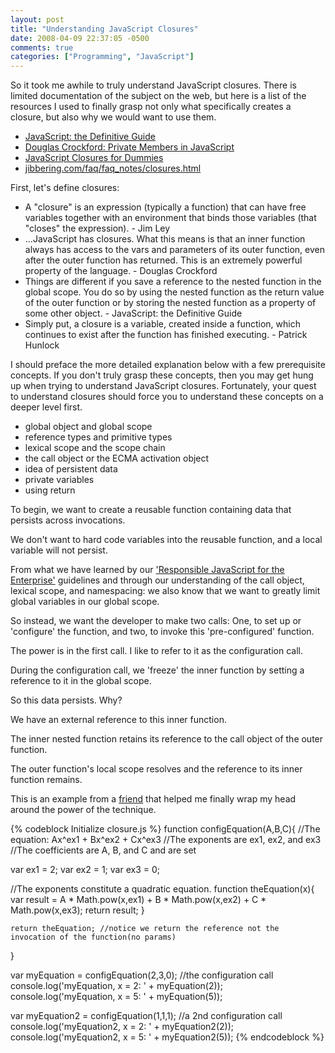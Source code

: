 ```yaml
---
layout: post
title: "Understanding JavaScript Closures"
date: 2008-04-09 22:37:05 -0500
comments: true
categories: ["Programming", "JavaScript"]
---
```

<p>So it took me awhile to truly understand JavaScript closures. There is limited documentation of the subject on the web, but here is a list of the resources I used to finally grasp not only what specifically creates a closure, but also why we would want to use them.</p>

<ul>
<li><a href="http://books.google.com/books?id=VOS6IlCsuU4C&dq=javascript">JavaScript: the Definitive Guide</a></li>
<li><a href="http://www.crockford.com/javascript/private.html">Douglas Crockford: Private Members in JavaScript</a></li>
<li><a href="http://blog.morrisjohns.com/javascript_closures_for_dummies">JavaScript Closures for Dummies</a></li>
<li><a href="http://www.jibbering.com/faq/faq_notes/closures.html">jibbering.com/faq/faq_notes/closures.html</a></li>
</ul>

<p>First, let's define closures:</p>
<ul>
<li>A "closure" is an expression (typically a function) that can have free variables together with an environment that binds those variables (that "closes" the expression). - Jim Ley </li>
<li>...JavaScript has closures. What this means is that an inner function always has access to the vars and parameters of its outer function, even after the outer function has returned. This is an extremely powerful property of the language. - Douglas Crockford</li>
<li>Things are different if you save a reference to the nested function in the global scope. You do so by using the nested function as the return value of the outer function or by storing the nested function as a property of some other object. - JavaScript: the Definitive Guide</li>
<li>Simply put, a closure is a variable, created inside a function, which continues to exist after the function has finished executing. - Patrick Hunlock</li>
</ul>


<p>I should preface the more detailed explanation below with a few prerequisite concepts. If you don't truly grasp these concepts, then you may get hung up when trying to understand JavaScript closures. Fortunately, your quest to understand closures should force you to understand these concepts on a deeper level first.</p>

<ul>
<li>global object and global scope</li>
<li>reference types and primitive types</li>
<li>lexical scope and the scope chain</li>
<li>the call object or the ECMA activation object</li>
<li>idea of persistent data</li>
<li>private variables</li>
<li>using return</li>
</ul>


<p>To begin, we want to create a reusable function containing data that persists across invocations.</p>
<p>We don't want to hard code variables into the reusable function, and a local variable will not persist.</p>
<p>From what we have learned by our <a href="#">'Responsible JavaScript for the Enterprise'</a> guidelines and through our understanding of the call object, lexical scope, and namespacing: we also know that we want to greatly limit global variables in our global scope.</p>

<p>So instead, we want the developer to make two calls: One, to set up or 'configure' the function, and two, to invoke this 'pre-configured' function.</p>
<p>The power is in the first call. I like to refer to it as the configuration call. </p>
<p>During the configuration call, we 'freeze' the inner function by setting a reference to it in the global scope.</p>
<p>So this data persists. Why?</p>
<p>We have an external reference to this inner function.</p>
<p>The inner nested function retains its reference to the call object of the outer function.</p>
<p>The outer function's local scope resolves and the reference to its inner function remains.</p>
<p></p>
<p></p>

<p>This is an example from a <a href="http://www.synthesispraxis.com/">friend</a> that helped me finally wrap my head around the power of the technique.</p>

{% codeblock Initialize closure.js %}
function configEquation(A,B,C){
  //The equation: Ax^ex1 + Bx^ex2 + Cx^ex3
  //The exponents are ex1, ex2, and ex3
  //The coefficients are A, B, and C and are set

  var ex1 = 2;
  var ex2 = 1;
  var ex3 = 0;

//The exponents constitute a quadratic equation.
function theEquation(x){
	var result = A * Math.pow(x,ex1) + B * Math.pow(x,ex2) + C * Math.pow(x,ex3);
	return result; 
  }

	return theEquation; //notice we return the reference not the invocation of the function(no params)
  }

var myEquation = configEquation(2,3,0); //the configuration call
  console.log('myEquation, x = 2: ' + myEquation(2));
  console.log('myEquation, x = 5: ' + myEquation(5));

var myEquation2 = configEquation(1,1,1); //a 2nd configuration call
  console.log('myEquation2, x = 2: ' + myEquation2(2));
  console.log('myEquation2, x = 5: ' + myEquation2(5));
{% endcodeblock %}
